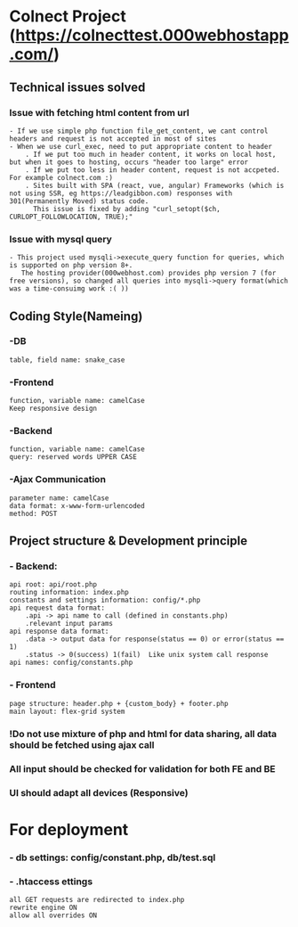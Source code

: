 # Colnect Project (https://colnecttest.000webhostapp.com/)
## Technical issues solved
### Issue with fetching html content from url
    - If we use simple php function file_get_content, we cant control headers and request is not accepted in most of sites
    - When we use curl_exec, need to put appropriate content to header
        . If we put too much in header content, it works on local host, but when it goes to hosting, occurs "header too large" error
        . If we put too less in header content, request is not accpeted. For example colnect.com :)
        . Sites built with SPA (react, vue, angular) Frameworks (which is not using SSR, eg https://leadgibbon.com) responses with 301(Permanently Moved) status code.
          This issue is fixed by adding "curl_setopt($ch, CURLOPT_FOLLOWLOCATION, TRUE);"
### Issue with mysql query
    - This project used mysqli->execute_query function for queries, which is supported on php version 8+.
       The hosting provider(000webhost.com) provides php version 7 (for free versions), so changed all queries into mysqli->query format(which was a time-consuimg work :( ))
## Coding Style(Nameing)
### -DB
    table, field name: snake_case
### -Frontend
    function, variable name: camelCase
    Keep responsive design 
### -Backend
    function, variable name: camelCase
    query: reserved words UPPER CASE

### -Ajax Communication
    parameter name: camelCase
    data format: x-www-form-urlencoded
    method: POST

## Project structure & Development principle
### - Backend: 
    api root: api/root.php
    routing information: index.php
    constants and settings information: config/*.php
    api request data format: 
        .api -> api name to call (defined in constants.php)
        .relevant input params
    api response data format:
        .data -> output data for response(status == 0) or error(status == 1)
        .status -> 0(success) 1(fail)  Like unix system call response
    api names: config/constants.php

### - Frontend
    page structure: header.php + {custom_body} + footer.php
    main layout: flex-grid system

### !Do not use mixture of php and html for data sharing, all data should be  fetched using ajax call
### All input should be checked for validation for both FE and BE
### UI should adapt all devices (Responsive)

# For deployment
### - db settings: config/constant.php, db/test.sql
### - .htaccess ettings
    all GET requests are redirected to index.php
    rewrite engine ON
    allow all overrides ON
